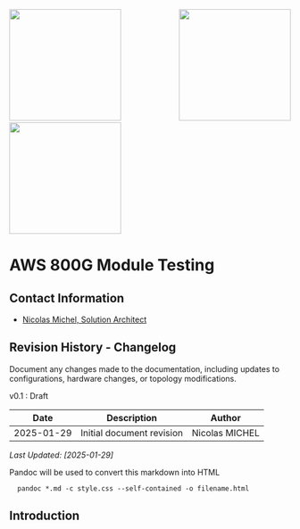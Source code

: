 <img src="https://upload.wikimedia.org/wikipedia/commons/thumb/9/93/Amazon_Web_Services_Logo.svg/300px-Amazon_Web_Services_Logo.svg.png" height="200" class="image-margin-right">
<span style="margin-right: 100px;"></span> <!-- Adjust the 20px to whatever space you need -->
<img src="https://upload.wikimedia.org/wikipedia/commons/thumb/6/64/Cisco_logo.svg/320px-Cisco_logo.svg.png" height="200"> 
<img src="https://www.dell.com/content/dam/web-resources/cross-project/images/logos/3rd-party/sonic-logo-238x138.png" height="200"> 

<br>

# AWS 800G Module Testing


## Contact Information
  
- [Nicolas Michel, Solution Architect](nicmcl@cisco.com)


## Revision History - Changelog

Document any changes made to the documentation, including updates to configurations, hardware changes, or topology modifications.

v0.1 : Draft <br>


| Date       | Description                                    | Author         |
|------------|------------------------------------------------|----------------|
| 2025-01-29 | Initial document revision                      | Nicolas MICHEL |


*Last Updated: [2025-01-29]*

Pandoc will be used to convert this markdown into HTML

```
  pandoc *.md -c style.css --self-contained -o filename.html
```


## Introduction


